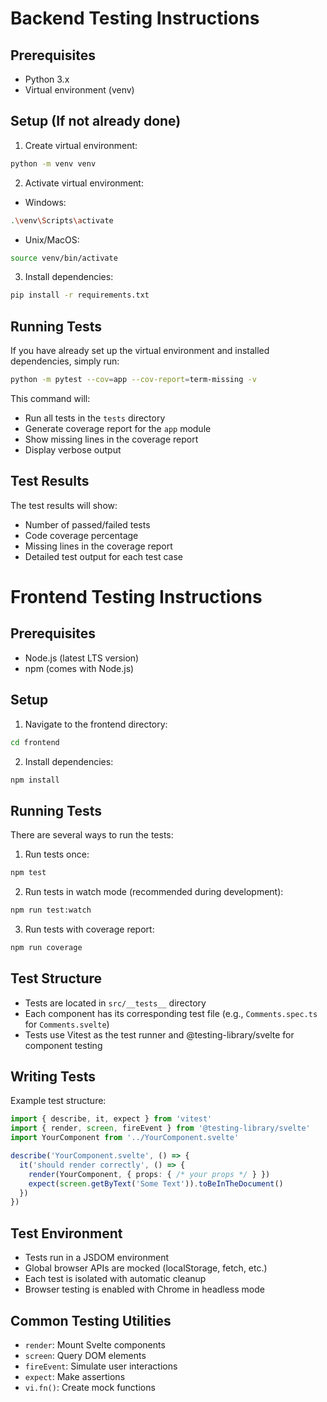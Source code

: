 # Backend Testing Instructions

## Prerequisites
- Python 3.x
- Virtual environment (venv)

## Setup (If not already done)
1. Create virtual environment:
```bash
python -m venv venv
```

2. Activate virtual environment:
- Windows:
```bash
.\venv\Scripts\activate
```
- Unix/MacOS:
```bash
source venv/bin/activate
```

3. Install dependencies:
```bash
pip install -r requirements.txt
```

## Running Tests
If you have already set up the virtual environment and installed dependencies, simply run:
```bash
python -m pytest --cov=app --cov-report=term-missing -v
```

This command will:
- Run all tests in the `tests` directory
- Generate coverage report for the `app` module
- Show missing lines in the coverage report
- Display verbose output

## Test Results
The test results will show:
- Number of passed/failed tests
- Code coverage percentage
- Missing lines in the coverage report
- Detailed test output for each test case

# Frontend Testing Instructions

## Prerequisites
- Node.js (latest LTS version)
- npm (comes with Node.js)

## Setup
1. Navigate to the frontend directory:
```bash
cd frontend
```

2. Install dependencies:
```bash
npm install
```

## Running Tests
There are several ways to run the tests:

1. Run tests once:
```bash
npm test
```

2. Run tests in watch mode (recommended during development):
```bash
npm run test:watch
```

3. Run tests with coverage report:
```bash
npm run coverage
```

## Test Structure
- Tests are located in `src/__tests__` directory
- Each component has its corresponding test file (e.g., `Comments.spec.ts` for `Comments.svelte`)
- Tests use Vitest as the test runner and @testing-library/svelte for component testing

## Writing Tests
Example test structure:
```typescript
import { describe, it, expect } from 'vitest'
import { render, screen, fireEvent } from '@testing-library/svelte'
import YourComponent from '../YourComponent.svelte'

describe('YourComponent.svelte', () => {
  it('should render correctly', () => {
    render(YourComponent, { props: { /* your props */ } })
    expect(screen.getByText('Some Text')).toBeInTheDocument()
  })
})
```

## Test Environment
- Tests run in a JSDOM environment
- Global browser APIs are mocked (localStorage, fetch, etc.)
- Each test is isolated with automatic cleanup
- Browser testing is enabled with Chrome in headless mode

## Common Testing Utilities
- `render`: Mount Svelte components
- `screen`: Query DOM elements
- `fireEvent`: Simulate user interactions
- `expect`: Make assertions
- `vi.fn()`: Create mock functions 